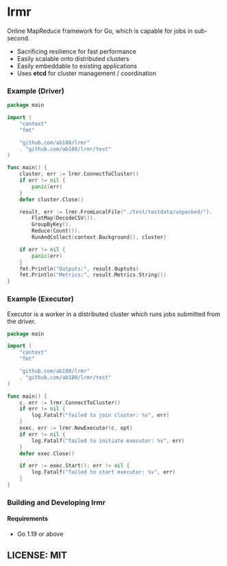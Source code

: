 lrmr
========

Online MapReduce framework for Go, which is capable for jobs in sub-second.

 * Sacrificing resilience for fast performance
 * Easily scalable onto distributed clusters
 * Easily embeddable to existing applications
 * Uses **etcd** for cluster management / coordination

### Example (Driver)

```go
package main

import (
	"context"
	"fmt"

	"github.com/ab180/lrmr"
	. "github.com/ab180/lrmr/test"
)

func main() {
	cluster, err := lrmr.ConnectToCluster()
	if err != nil {
		panic(err)
	}
	defer cluster.Close()

	result, err := lrmr.FromLocalFile("./test/testdata/unpacked/").
		FlatMap(DecodeCSV()).
		GroupByKey().
		Reduce(Count()).
		RunAndCollect(context.Background(), cluster)

	if err != nil {
		panic(err)
	}
	fmt.Println("Outputs:", result.Ouptuts)
	fmt.Println("Metrics:", result.Metrics.String())
}
```

### Example (Executor)

Executor is a worker in a distributed cluster which runs jobs submitted from the driver.

```go
package main

import (
	"context"
	"fmt"

	"github.com/ab180/lrmr"
	. "github.com/ab180/lrmr/test"
)

func main() {
	c, err := lrmr.ConnectToCluster()
	if err != nil {
		log.Fatalf("failed to join cluster: %v", err)
	}
	exec, err := lrmr.NewExecutor(c, opt)
	if err != nil {
		log.Fatalf("failed to initiate executor: %v", err)
	}
	defer exec.Close()

	if err := exec.Start(); err != nil {
		log.Fatalf("failed to start executor: %v", err)
	}
}
```

### Building and Developing lrmr

#### Requirements

 * Go 1.19 or above


## LICENSE: MIT
